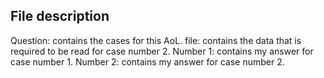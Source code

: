 File description
--------------------
Question: contains the cases for this AoL.
file: contains the data that is required to be read for case number 2.
Number 1: contains my answer for case number 1.
Number 2: contains my answer for case number 2.
